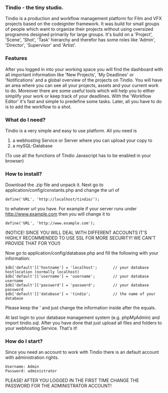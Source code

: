 ### Tindio - the tiny studio.
Tindio is a production and workflow management platform for Film and VFX projects based on the codeigniter framework. It was build for small groups of people which want to organize their projects without using oversized programms designed primarily for large groups. It's build on a 'Project', 'Scene', 'Shot', 'Task' hierarchy and therefor has some roles like 'Admin', 'Director', 'Supervisor' and 'Artist'.

### Features
After you logged in into your working space you will find the dashboard with all important information like 'New Projects', 'My Deadlines' or 'Notifications' and a global overview of the projects on Tindio.
You will have an area where you can see all your projects, assets and your current work to do. Moreover there are some useful tools which will help you to either simplify your work or keep track of your deadlines. With the 'Workflow Editor' it's fast and simple to predefine some tasks. Later, all you have to do is to add the workflow to a shot.

### What do I need?
Tindio is a very simple and easy to use platform. All you need is

1. a webhosting Service or Server where you can upload your copy to
2. a mySQL-Database

(To use all the functions of Tindio Javascript has to be enabled in your browser)

### How to install?
Download the .zip file and unpack it. Next go to application/config/constants.php and change the url of
```
define('URL', 'http://localhost/tindio/');
```
to whatever url you have. For example if your server runs under http://www.example.com then you will change it to
```
define('URL', 'http://www.example.com');
```

(NOTICE! SINCE YOU WILL DEAL WITH DIFFERENT ACCOUNTS IT'S HIGHLY RECOMMENDED TO USE SSL FOR MORE SECURITY! WE CAN'T PROVIDE THAT FOR YOU!)

Now go to application/config/database.php and fill the following with your information:
```
$db['default']['hostname'] = 'localhost';       // your database hostlocation (normally localhost)
$db['default']['username'] = 'username';        // your database username
$db['default']['password'] = 'password';        // your database password
$db['default']['database'] = 'tindio';          // the name of your database
```
Please keep the ' and just change the information inside after the equals.

At last login to your database management system (e.g. phpMyAdmin) and import tindio.sql.
After you have done that just upload all files and folders to your webhosting Service.
That's it!

### How do I start?
Since you need an account to work with Tindio there is an default account with administration rights.
```
Username: Admin
Password: administrator
```

PLEASE! AFTER YOU LOGGED IN THE FIRST TIME CHANGE THE PASSWORD FOR THE ADMINISTRATOR ACCOUNT!

